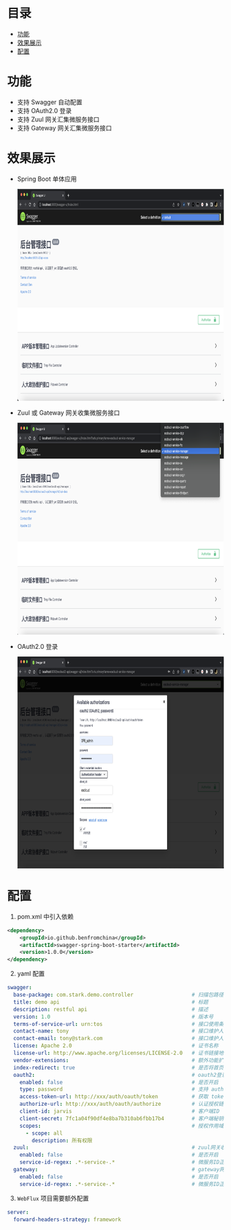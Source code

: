 # 目录

- [功能](#功能)
- [效果展示](#效果展示)
- [配置](#配置)

# 功能

- 支持 Swagger 自动配置
- 支持 OAuth2.0 登录
- 支持 Zuul 网关汇集微服务接口
- 支持 Gateway 网关汇集微服务接口

# 效果展示

- Spring Boot 单体应用

  <img src="docs/lib/standalone.png" width="864" height="491">

- Zuul 或 Gateway 网关收集微服务接口
  
  <img src="docs/lib/gateway.png" width="864" height="491">
  
- OAuth2.0 登录
  
  <img src="docs/lib/oauth2.png" width="864" height="491">


# 配置

1. pom.xml 中引入依赖

```xml
<dependency>
    <groupId>io.github.benfromchina</groupId>
    <artifactId>swagger-spring-boot-starter</artifactId>
    <version>1.0.0</version>
</dependency>
```

2. yaml 配置

```yml
swagger:
  base-package: com.stark.demo.controller                   # 扫描包路径
  title: demo api                                           # 标题
  description: restful api                                  # 描述
  version: 1.0                                              # 版本号
  terms-of-service-url: urn:tos                             # 接口使用条件说明
  contact-name: tony                                        # 接口维护人姓名
  contact-email: tony@stark.com                             # 接口维护人电子邮件
  license: Apache 2.0                                       # 证书名称
  license-url: http://www.apache.org/licenses/LICENSE-2.0   # 证书链接地址
  vendor-extensions:                                        # 额外功能扩展
  index-redirect: true                                      # 是否将首页 {"/", "/index"} 重定向到 swagger 接口文档页
  oauth2:                                                   # oauth2登录配置
    enabled: false                                          # 是否开启
    type: password                                          # 支持 authorization_code(授权码)、password(密码)
    access-token-url: http://xxx/auth/oauth/token           # 获取 token 链接地址
    authorize-url: http://xxx/auth/oauth/authorize          # 认证授权链接地址
    client-id: jarvis                                       # 客户端ID
    client-secret: 7fc1a04f90df4e8ba7b310ab6fbb17b4         # 客户端秘钥
    scopes:                                                 # 授权作用域列表，scope 和 description 自定义
      - scope: all
        description: 所有权限
  zuul:                                                     # zuul网关收集微服务接口统一展示
    enabled: false                                          # 是否开启
    service-id-regex: .*-service-.*                         # 微服务ID正则，匹配的微服务收集swagger
  gateway:                                                  # gateway网关收集微服务接口统一展示
    enabled: false                                          # 是否开启
    service-id-regex: .*-service-.*                         # 微服务ID正则，匹配的微服务收集swagger
```

3. `WebFlux` 项目需要额外配置

```yml
server:
  forward-headers-strategy: framework
```
